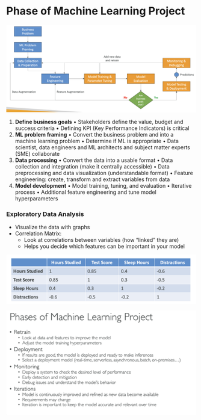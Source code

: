 # Phase of Machine Learning Project

![image.png](Phase%20of%20Machine%20Learning%20Project%20176d5f4e5b4f80b0b59aecc1f6a35b68/image.png)

1. **Define business goals**
• Stakeholders define the value, budget and success criteria
• Defining KPI (Key Performance Indicators) is critical
2. **ML problem framing**
• Convert the business problem and into a machine learning problem
• Determine if ML is appropriate
• Data scientist, data engineers and ML architects and subject matter experts
(SME) collaborate
3. **Data processing**
• Convert the data into a usable format
• Data collection and integration (make it centrally accessible)
• Data preprocessing and data visualization (understandable format)
• Feature engineering: create, transform and extract variables from data
4. **Model development**
• Model training, tuning, and evaluation
• Iterative process
• Additional feature engineering and tune model hyperparameters

### Exploratory Data Analysis

- Visualize the data with graphs
- Correlation Matrix:
    - Look at correlations between variables (how “linked” they are)
    - Helps you decide which features can be important in your model

![image.png](Phase%20of%20Machine%20Learning%20Project%20176d5f4e5b4f80b0b59aecc1f6a35b68/image%201.png)

![image.png](Phase%20of%20Machine%20Learning%20Project%20176d5f4e5b4f80b0b59aecc1f6a35b68/image%202.png)